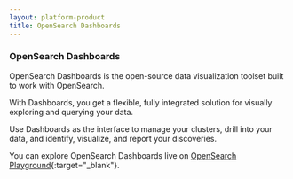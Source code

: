 ```yaml
---
layout: platform-product
title: OpenSearch Dashboards
---
```


### OpenSearch Dashboards

OpenSearch Dashboards is the open-source data visualization toolset built to work with OpenSearch. 

With Dashboards, you get a flexible, fully integrated solution for visually exploring and querying your data. 

Use Dashboards as the interface to manage your clusters, drill into your data, and identify, visualize, and report your discoveries. 

You can explore OpenSearch Dashboards live on [OpenSearch Playground](https://playground.opensearch.org/app/home){:target="_blank"}.
